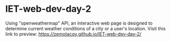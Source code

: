 # IET-web-dev-day-2
Using "openweathermap" API, an interactive web page is designed to determine current weather conditions of a city or a user's location.
Visit this link to preview: https://zemotacqy.github.io/IET-web-dev-day-2/
